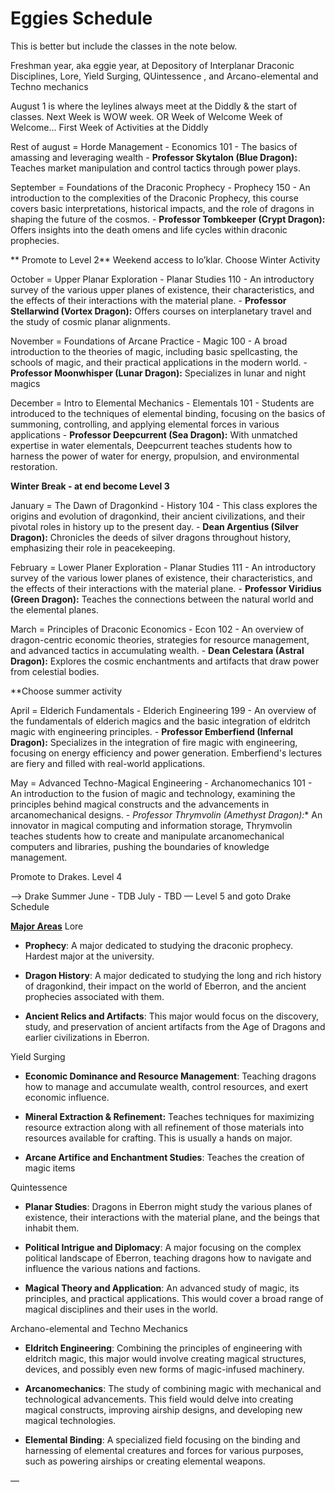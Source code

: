 # Eggies Schedule


This is better but include the classes in the note below.


Freshman year, aka eggie year, at Depository of Interplanar Draconic Disciplines, Lore, Yield Surging, QUintessence , and Arcano-elemental and Techno mechanics

August 1 is where the leylines always meet at the Diddly & the start of classes.
	Next Week is WOW week. OR Week of Welcome
	Week of Welcome… First Week of Activities at the Diddly

Rest of august = Horde Management - Economics 101
	- The basics of amassing and leveraging wealth
	- **Professor Skytalon (Blue Dragon):** Teaches market manipulation and control tactics through power plays.

September =  Foundations of the Draconic Prophecy - Prophecy 150
	- An introduction to the complexities of the Draconic Prophecy, this course covers basic interpretations, historical impacts, and the role of dragons in shaping the future of the cosmos.
	- **Professor Tombkeeper (Crypt Dragon):** Offers insights into the death omens and life cycles within draconic prophecies.

** Promote to Level 2** Weekend access to Io’klar. Choose Winter Activity

October = Upper Planar Exploration - Planar Studies  110
  	- An introductory survey of the various upper planes of existence, their characteristics, and the effects of their interactions with the material plane.
	- **Professor Stellarwind (Vortex Dragon):** Offers courses on interplanetary travel and the study of cosmic planar alignments.

November = Foundations of Arcane Practice - Magic 100
	- A broad introduction to the theories of magic, including basic spellcasting, the schools of magic, and their practical applications in the modern world.
	- **Professor Moonwhisper (Lunar Dragon):** Specializes in lunar and night magics

December = Intro to Elemental Mechanics - Elementals 101
	- Students are introduced to the techniques of elemental binding, focusing on the basics of summoning, controlling, and applying elemental forces in various applications
	- **Professor Deepcurrent (Sea Dragon):** With unmatched expertise in water elementals, Deepcurrent teaches students how to harness the power of water for energy, propulsion, and environmental restoration.

**Winter Break - at end become Level 3**

January = The Dawn of Dragonkind - History 104
 	- This class explores the origins and evolution of dragonkind, their ancient civilizations, and their pivotal roles in history up to the present day.
	- **Dean Argentius (Silver Dragon):** Chronicles the deeds of silver dragons throughout history, emphasizing their role in peacekeeping.


February = Lower Planer Exploration - Planar Studies 111
  	- An introductory survey of the various lower planes of existence, their characteristics, and the effects of their interactions with the material plane.
	- **Professor Viridius (Green Dragon):** Teaches the connections between the natural world and the elemental planes.

March = Principles of Draconic Economics  - Econ 102
	- An overview of dragon-centric economic theories, strategies for resource management, and advanced tactics in accumulating wealth.
	- **Dean Celestara (Astral Dragon):** Explores the cosmic enchantments and artifacts that draw power from celestial bodies.

**Choose summer activity

April = Elderich Fundamentals - Elderich Engineering 199
	- An overview of the fundamentals of elderich magics and the basic integration of eldritch magic with engineering principles.
	- **Professor Emberfiend (Infernal Dragon):** Specializes in the integration of fire magic with engineering, focusing on energy efficiency and power generation. Emberfiend's lectures are fiery and filled with real-world applications.

May = Advanced Techno-Magical Engineering - Archanomechanics 101
	- An introduction to the fusion of magic and technology, examining the principles behind magical constructs and the advancements in arcanomechanical designs.
	- *Professor Thrymvolin (Amethyst Dragon):** An innovator in magical computing and information storage, Thrymvolin teaches students how to create and manipulate arcanomechanical computers and libraries, pushing the boundaries of knowledge management.

Promote to Drakes. Level 4

—> Drake Summer
June - TDB
July - TBD
— Level 5 and goto Drake Schedule


<u>**Major Areas**</u>
Lore

* **Prophecy**: A major dedicated to studying the draconic prophecy. Hardest major at the university.

* **Dragon History**: A major dedicated to studying the long and rich history of dragonkind, their impact on the world of Eberron, and the ancient prophecies associated with them.

* **Ancient Relics and Artifacts**: This major would focus on the discovery, study, and preservation of ancient artifacts from the Age of Dragons and earlier civilizations in Eberron.

Yield Surging

* **Economic Dominance and Resource Management**: Teaching dragons how to manage and accumulate wealth, control resources, and exert economic influence.

* **Mineral Extraction & Refinement:** Teaches techniques for maximizing resource extraction along with all refinement of those materials into resources available for crafting. This is usually a hands on major.

* **Arcane Artifice and Enchantment Studies**: Teaches the creation of magic items

Quintessence

* **Planar Studies**: Dragons in Eberron might study the various planes of existence, their interactions with the material plane, and the beings that inhabit them.

* **Political Intrigue and Diplomacy**: A major focusing on the complex political landscape of Eberron, teaching dragons how to navigate and influence the various nations and factions.

* **Magical Theory and Application**: An advanced study of magic, its principles, and practical applications. This would cover a broad range of magical disciplines and their uses in the world.

Archano-elemental and Techno Mechanics

* **Eldritch Engineering**: Combining the principles of engineering with eldritch magic, this major would involve creating magical structures, devices, and possibly even new forms of magic-infused machinery.

* **Arcanomechanics**: The study of combining magic with mechanical and technological advancements. This field would delve into creating magical constructs, improving airship designs, and developing new magical technologies.

* **Elemental Binding**: A specialized field focusing on the binding and harnessing of elemental creatures and forces for various purposes, such as powering airships or creating elemental weapons.

—
